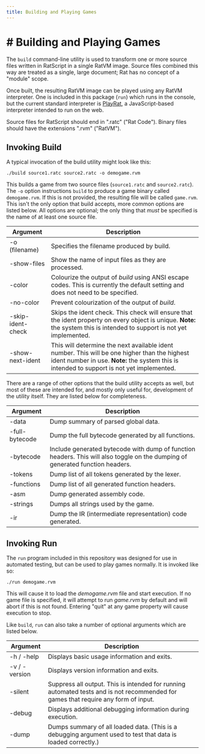 ```yaml
---
title: Building and Playing Games
---
```


# # Building and Playing Games

The `build` command-line utility is used to transform one or more source files written in RatScript in a single RatVM image.
Source files combined this way are treated as a single, large document; Rat has no concept of a "module" scope.

Once built, the resulting RatVM image can be played using any RatVM interpreter.
One is included in this package (`run`) which runs in the console, but the current standard interpreter is [PlayRat](https://github.com/GrenDrake/playrat), a JavaScript-based interpreter intended to run on the web.

Source files for RatScript should end in ".ratc" ("Rat Code").
Binary files should have the extensions ".rvm" ("RatVM").


## Invoking Build

A typical invocation of the build utility might look like this:

```
./build source1.ratc source2.ratc -o demogame.rvm
```

This builds a game from two source files (`source1.ratc` and `source2.ratc`).
The `-o` option instructions `build` to produce a game binary called `demogame.rvm`.
If this is not provided, the resulting file will be called `game.rvm`.
This isn't the only option that build accepts, more common options are listed below.
All options are optional; the only thing that *must* be specified is the name of at least one source file.

Argument | Description
---------|------------
-o (filename) | Specifies the filename produced by build.
-show-files | Show the name of input files as they are processed.
-color | Colourize the output of *build* using ANSI escape codes. This is currently the default setting and does not need to be specified.
-no-color | Prevent colourization of the output of *build*.
-skip-ident-check | Skips the ident check. This check will ensure that the ident property on every object is unique. **Note:** the system this is intended to support is not yet implemented.
-show-next-ident | This will determine the next available ident number. This will be one higher than the highest ident number in use. **Note:** the system this is intended to support is not yet implemented.

There are a range of other options that the build utility accepts as well, but most of these are intended for, and mostly only useful for, development of the utility itself.
They are listed below for completeness.

Argument | Description
---------|------------
-data | Dump summary of parsed global data.
-full-bytecode | Dump the full bytecode generated by all functions.
-bytecode | Include generated bytecode with dump of function headers. This will also toggle on the dumping of generated function headers.
-tokens | Dump list of all tokens generated by the lexer.
-functions | Dump list of all generated function headers.
-asm | Dump generated assembly code.
-strings | Dumps all strings used by the game.
-ir | Dump the IR (intermediate representation) code generated.


## Invoking Run

The `run` program included in this repository was designed for use in automated testing, but can be used to play games normally.
It is invoked like so:

```
./run demogame.rvm
```

This will cause it to load the *demogame.rvm* file and start execution.
If no game file is specified, it will attempt to run *game.rvm* by default and will abort if this is not found.
Entering "quit" at any game property will cause execution to stop.

Like `build`, `run` can also take a number of optional arguments which are listed below.

Argument | Description
---------|------------
-h / -help | Displays basic usage information and exits.
-v / -version | Displays version information and exits.
-silent | Suppress all output. This is intended for running automated tests and is not recommended for games that require any form of input.
-debug | Displays additional debugging information during execution.
-dump | Dumps summary of all loaded data. (This is a debugging argument used to test that data is loaded correctly.)
